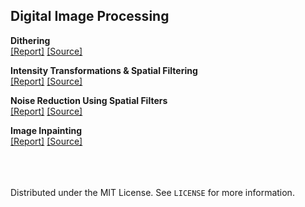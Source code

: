 ## Digital Image Processing 

**Dithering** <br>
[[Report]](./src-0/report.pdf)  [[Source]](src-0)  

**Intensity Transformations & Spatial Filtering** <br>
[[Report]](./src-1/report.pdf)  [[Source]](src-1)  

**Noise Reduction Using Spatial Filters** <br>
[[Report]](./src-2/report.pdf)  [[Source]](src-2)

**Image Inpainting** <br>
[[Report]](./src-3/report.pdf)  [[Source]](src-3) 


<br><br><br>
Distributed under the MIT License. See `LICENSE` for more information.
